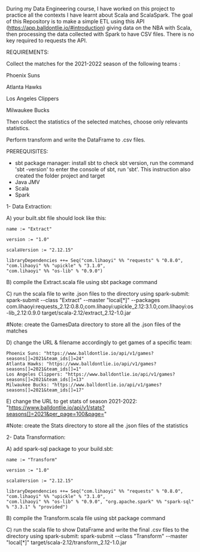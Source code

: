 During my Data Engineering course, I have worked on this project to practice all the contexts I have learnt about Scala and ScalaSpark. 
The goal of this Repository is to make a simple ETL using this API (https://app.balldontlie.io/#introduction) giving data on the NBA with Scala, then processing the data collected with Spark to have CSV files. There is no key required to requests the API.

REQUIREMENTS:

Collect the matches for the 2021-2022 season of the following teams :

Phoenix Suns

Atlanta Hawks

Los Angeles Clippers

Milwaukee Bucks

Then collect the statistics of the selected matches, choose only relevants statistics. 

Perform transform and write the DataFrame to .csv files.

PREREQUISITES: 
- sbt package manager: install sbt
  to check sbt version, run the command 'sbt -version'
  to enter the console of sbt, run 'sbt'. This instruction also created the folder project and target
- Java JMV
- Scala
- Spark

1- Data Extraction: 

A) your built.sbt file should look like this:

    name := "Extract"

    version := "1.0"

    scalaVersion := "2.12.15"

    libraryDependencies ++= Seq("com.lihaoyi" %% "requests" % "0.8.0", "com.lihaoyi" %% "upickle" % "3.1.0",
    "com.lihaoyi" %% "os-lib" % "0.9.0")

B) compile the Extract.scala file using sbt package command

C) run the scala file to write .json files to the directory using spark-submit: 
spark-submit --class "Extract" --master "local[*]" --packages com.lihaoyi:requests_2.12:0.8.0,com.lihaoyi:upickle_2.12:3.1.0,com.lihaoyi:os-lib_2.12:0.9.0 target/scala-2.12/extract_2.12-1.0.jar

#Note: create the GamesData directory to store all the .json files of the matches

D) change the URL & filename accordingly to get games of a specific team: 
    
    Phoenix Suns: "https://www.balldontlie.io/api/v1/games?seasons[]=2021&team_ids[]=24"
    Atlanta Hawks: "https://www.balldontlie.io/api/v1/games?seasons[]=2021&team_ids[]=1"
    Los Angeles Clippers: "https://www.balldontlie.io/api/v1/games?seasons[]=2021&team_ids[]=13"
    Milwaukee Bucks: "https://www.balldontlie.io/api/v1/games?seasons[]=2021&team_ids[]=17"

E) change the URL to get stats of season 2021-2022:
    "https://www.balldontlie.io/api/v1/stats?seasons[]=2021&per_page=100&page=" 
    
#Note: create the Stats directory to store all the .json files of the statistics
    
2- Data Transformation: 

A) add spark-sql package to your build.sbt: 

    name := "Transform"
    
    version := "1.0"
    
    scalaVersion := "2.12.15"
    
    libraryDependencies ++= Seq("com.lihaoyi" %% "requests" % "0.8.0", "com.lihaoyi" %% "upickle" % "3.1.0", 
    "com.lihaoyi" %% "os-lib" % "0.9.0", "org.apache.spark" %% "spark-sql" % "3.3.1" % "provided")

B) compile the Transform.scala file using sbt package command

C) run the scala file to show DataFrame and write the final .csv files to the directory using spark-submit: 
    spark-submit --class "Transform" --master "local[*]" target/scala-2.12/transform_2.12-1.0.jar
